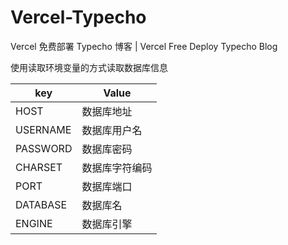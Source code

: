 # Vercel-Typecho



Vercel 免费部署 Typecho 博客 | Vercel Free Deploy Typecho Blog

使用读取环境变量的方式读取数据库信息


| key          | Value                       |
| ------------ | --------------------------- |
|  HOST        | 数据库地址                  |
|  USERNAME    | 数据库用户名                |
|  PASSWORD    | 数据库密码                  |
|  CHARSET     | 数据库字符编码              |
|  PORT        | 数据库端口                  |
|  DATABASE    | 数据库名                    |
|  ENGINE      | 数据库引擎                  |
